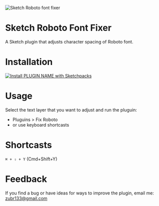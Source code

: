 <p><img src="https://github.com/zubr133/Sketch-Roboto-Font-Fixer/master/Sketch-Roboto-font-fixer.png" srcset="ttps://github.com/zubr133/Sketch-Roboto-Font-Fixer/master/Sketch-Roboto-font-fixer@2x.png 2x" alt="Sketch Roboto font fixer"></p>

# Sketch Roboto Font Fixer
A Sketch plugin that adjusts character spacing of Roboto font.

# Installation
[![Install PLUGIN NAME with Sketchpacks](http://sketchpacks-com.s3.amazonaws.com/assets/badges/sketchpacks-badge-install.png "Install PLUGIN NAME with Sketchpacks")](https://sketchpacks.com/zubr133/Sketch-Roboto-Font-Fixer/install)

# Usage
Select the text layer that you want to adjust and run the pluguin:
- Pluguins > Fix Roboto
- or use keyboard shortcasts

# Shortcasts
`⌘ + ⇧ + Y` (Cmd+Shift+Y)

# Feedback
If you find a bug or have ideas for ways to improve the plugin, email me: zubr133@gmail.com
